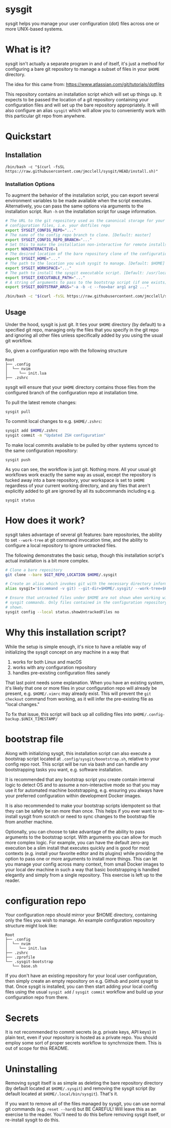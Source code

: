 # sysgit

sysgit helps you manage your user configuration (dot) files across one or more UNIX-based systems.


# What is it?

sysgit isn't actually a separate program in and of itself, it's just a method
for configuring a bare git repository to manage a subset of files in your
`$HOME` directory.

The idea for this came from: https://www.atlassian.com/git/tutorials/dotfiles

This repository contains an installation script which will set up things up. It
expects to be passed the location of a git repository containing your
configuration files and will set up the bare repository appropriately. It will
also configure an alias `sysgit` which will allow you to conveniently work with
this particular git repo from anywhere.

# Quickstart

## Installation

`/bin/bash -c "$(curl -fsSL https://raw.githubusercontent.com/jmcclell/sysgit/HEAD/install.sh)"`

### Installation Options

To augment the behavior of the installation script, you can export several
environment variables to be made available when the script executes.
Alternatively, you can pass the same options via arguments to the installation
script. Run `-h` on the installation script for usage information.

```sh
# The URL to the git repository used as the canonical storage for your system
# configuration files, i.e. your dotfiles repo
export SYSGIT_CONFIG_REPO="..."
# The name of the config repo branch to clone. [Default: master]
export SYSGIT_CONFIG_REPO_BRANCH="..."
# Set this to make the installation non-interactive for remote installs [Default: unset]
export NONINTERACTIVE=1
# The desired location of the bare repository clone of the configuration repository. [Default: $HOME/.sysgit]
export SYSGIT_HOME="..."
# The path to the location you wish sysgit to manage. [Default: $HOME]
export SYSGIT_WORKSPACE="..."
# The path to install the sysgit executable script. [Default: /usr/local/bin]
export SYSGIT_EXECUTABLE_PATH="..."
# A string of arguments to pass to the bootstrap script (if one exists)
export SYSGIT_BOOTSTRAP_ARGS="-a -b -c --foo=bar arg1 arg2 ..."

/bin/bash -c "$(curl -fsSL https://raw.githubusercontent.com/jmcclell/sysgit/HEAD/install.sh)"
```

## Usage

Under the hood, sysgit is just git. It ties your `$HOME` directory (by default)
to a specified git repo, managing only the files that you specify in the git
repo and ignoring all other files unless specifically added by you using the
usual git workflow.

So, given a configuration repo with the following structure

```
Root
├── .config
│  └── nvim
│     └── init.lua
├── .zshrc
```

sysgit will ensure that your `$HOME` directory contains those files from the
configured branch of the configuration repo at installation time.

To pull the latest remote changes:

`sysgit pull`

To commit local changes to e.g. `$HOME/.zshrc`:

```sh
sysgit add $HOME/.zshrc
sysgit commit -m "Updated ZSH configuration"
```

To make local commits available to be pulled by other systems synced to the
same configuration repository:

`sysgit push`

As you can see, the workflow is just git. Nothing more. All your usual git
workflows work exactly the same way as usual, except the repository is tucked
away into a bare repository, your workspace is set to `$HOME` regardless of
your current working directory, and any files that aren't explicitly added to
git are ignored by all its subcommands including e.g.

`sysgit status`

# How does it work?

sysgit takes advantage of several git features: bare repositories, the ability
to set `--work-tree` at git command invocation time, and the ability to
configure a local repository to ignore untracked files.

The following demonstrates the basic setup, though this installation script's
actual installation is a bit more complex.

```sh
# Clone a bare repository
git clone --bare $GIT_REPO_LOCATION $HOME/.sysgit

# Create an alias which invokes git with the necessary directory information
alias sysgit='$(command -v git) --git-dir=$HOME/.sysgit/ --work-tree=$HOME'

# Ensure that untracked files under $HOME are not shown when working with
# sysgit commands. Only files contained in the configuration repository should be
# shown.
sysgit config --local status.showUntrackedFiles no
```

# Why this installation script?

While the setup is simple enough, it's nice to have a reliable way of
initializing the sysgit concept on any machine in a way that

1. works for both Linux and macOS
2. works with any configuration repository
3. handles pre-existing configuration files sanely

That last point needs some explanation. When you have an existing system, it's
likely that one or more files in your configuration repo will already be
present, e.g. `$HOME/.vimrc` may already exist. This will prevent the `git
checkout` command from working, as it will infer the pre-existing file as
"local changes."

To fix that issue, this script will back up all colliding files into
`$HOME/.config-backup.$UNIX_TIMESTAMP/`

# bootstrap file

Along with initializing sysgit, this installation script can also execute a
bootstrap script located at `.config/sysgit/boootstrap.sh`, relative to your
config repo root. This script will be run via bash and can handle any
bootstrapping tasks you want, e.g. software installation.

It is recommended that any bootstrap script you create contain internal logic
to detect OS and to assume a non-interactive mode so that you may use it for
automated machine bootstrapping, e.g. ensuring you always have your preferred
configuration within development Docker images.

It is also recommended to make your bootstrap scripts idempotent so that they
can be safely be ran more than once. This helps if you ever want to re-install
sysgit from scratch or need to sync changes to the bootstrap file from another
machine.

Optionally, you can choose to take advantage of the ability to pass arguments
to the bootstrap script. With arguments you can allow for much more complex
logic. For example, you can have the default zero-arg execution be a slim
install that executes quickly and is good for most contexts (e.g. install your
favorite editor and its plugins) while providing the option to pass one or more
arguments to install more things. This can let you manage your config across
many context, from small Docker images to your local dev machine in such a way
that basic bootstrapping is handled elegantly and simply from a single
repository. This exercise is left up to the reader.


# configuration repo

Your configuration repo should mirror your $HOME directory, containing only the
files you wish to manage. An example configuration repository structure might
look like:

```
Root
├── .config
│  └── nvim
│     └── init.lua
├── .zshrc
├── .zprofile
└── .sysgit-bootstrap
   └── base.sh

```

If you don't have an existing repository for your local user configuration,
then simply create an empty repository on e.g. Github and point sysgit to that.
Once sysgit is installed, you can then start adding your local config files
using the usual `sysgit add` / `sysgit commit` workflow and build up your
configuration repo from there.

# Secrets

It is not recommended to commit secrets (e.g. private keys, API keys) in plain
text, even if your repository is hosted as a private repo. You should employ
some sort of proper secrets workflow to synchrnoize them. This is out of scope
for this README.

# Uninstalling

Removing sysgit itself is as simple as deleting the bare repository directory
(by default located at `$HOME/.sysgit`) and removing the sysgit script (by
default located at `$HOME/.local/bin/sysgit`). That's it.

If you want to remove all of the files managed by sysgit, you can use normal
git commands (e.g. `reset --hard`) but BE CAREFUL! Will leave this as an
exercise to the reader. You'll need to do this before removing sysgit itself,
or re-install sysgit to do this.


